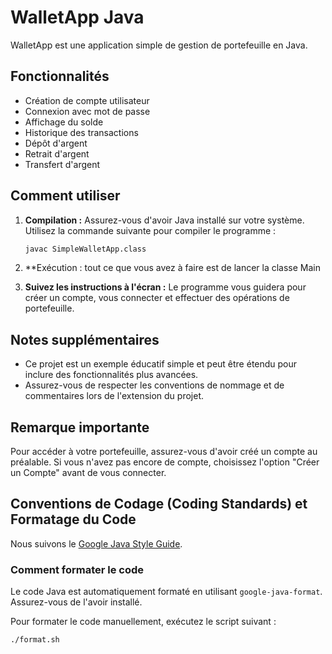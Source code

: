 # WalletApp Java

WalletApp est une application simple de gestion de portefeuille en Java.

## Fonctionnalités

- Création de compte utilisateur
- Connexion avec mot de passe
- Affichage du solde
- Historique des transactions
- Dépôt d'argent
- Retrait d'argent
- Transfert d'argent

## Comment utiliser

1. **Compilation :** Assurez-vous d'avoir Java installé sur votre système. Utilisez la commande suivante pour compiler le programme :

    ```bash
    javac SimpleWalletApp.class
    ```

2. **Exécution : tout ce que vous avez à faire est de lancer la classe Main

3. **Suivez les instructions à l'écran :** Le programme vous guidera pour créer un compte, vous connecter et effectuer des opérations de portefeuille.

## Notes supplémentaires

- Ce projet est un exemple éducatif simple et peut être étendu pour inclure des fonctionnalités plus avancées.
- Assurez-vous de respecter les conventions de nommage et de commentaires lors de l'extension du projet.

## Remarque importante

Pour accéder à votre portefeuille, assurez-vous d'avoir créé un compte au préalable. Si vous n'avez pas encore de compte, choisissez l'option "Créer un Compte" avant de vous connecter.

## Conventions de Codage (Coding Standards) et Formatage du Code

Nous suivons le [Google Java Style Guide](https://google.github.io/styleguide/javaguide.html).

### Comment formater le code

Le code Java est automatiquement formaté en utilisant `google-java-format`. Assurez-vous de l'avoir installé.

Pour formater le code manuellement, exécutez le script suivant :

```bash
./format.sh
